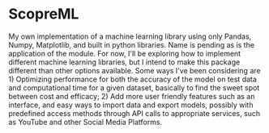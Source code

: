 # ScopreML
My own implementation of a machine learning library using only Pandas, Numpy, Matplotlib, and built in python libraries. 
Name is pending as is the application of the module. For now, I'll be exploring how to implement different machine learning libraries, but I intend to make this package different than other options available. Some ways I've been considering are 1) Optimizing performance for both the accuracy of the model on test data and computational time for a given dataset, basically to find the sweet spot between cost and efficacy;  2) Add more user friendly features such as an interface, and easy ways to import data and export models, possibly with predefined access methods through API calls to appropriate services, such as YouTube and other Social Media Platforms. 
